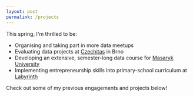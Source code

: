 ```yaml
---
layout: post
permalink: /projects
---
```


This spring, I'm thrilled to be:
- Organising and taking part in more data meetups
- Evaluating data projects at [Czechitas](https://www.czechitas.cz/en) in Brno
- Developing an extensive, semester-long data course for [Masaryk University](https://www.muni.cz/en)
- Implementing entrepreneurship skills into primary-school curriculum at [Labyrinth](https://labyrinthschool.cz/en/)

Check out some of my previous engagements and projects below!
